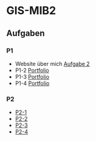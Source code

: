 # GIS-MIB2

## Aufgaben
### P1
- Website über mich [Aufgabe 2](https://janwdev.github.io/GIS-MIB2/P1/P1-1/)
- P1-2 [Portfolio](https://janwdev.github.io/GIS-MIB2/P1/P1-2/)
- P1-3 [Portfolio](https://janwdev.github.io/GIS-MIB2/P1/P1-3/)
- P1-4 [Portfolio](https://janwdev.github.io/GIS-MIB2/P1/P1-4/)

### P2
- [P2-1](https://janwdev.github.io/GIS-MIB2/P2/P2-1/)
- [P2-2](https://janwdev.github.io/GIS-MIB2/P2/P2-2/)
- [P2-3](https://janwdev.github.io/GIS-MIB2/P2/P2-3/)
- [P2-4](https://janwdev.github.io/GIS-MIB2/P2/P2-4/)